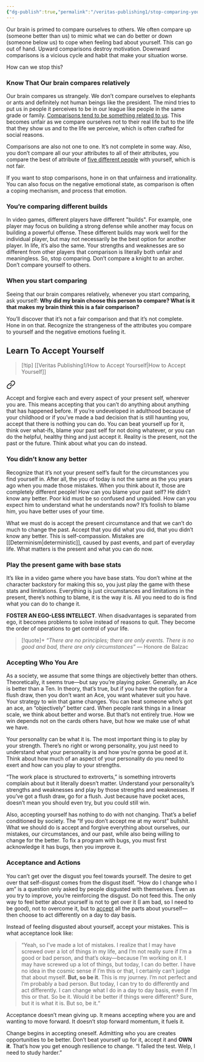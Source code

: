 ```yaml
---
{"dg-publish":true,"permalink":"/veritas-publishing1/stop-comparing-yourself-with-others/"}
---
```


Our brain is primed to compare ourselves to others. We often compare up (someone better than us) to mimic what we can do better or down (someone below us) to cope when feeling bad about yourself. This can go out of hand. Upward comparisons destroy motivation. Downward comparisons is a vicious cycle and habit that make your situation worse. 

How can we stop this? 
### Know That Our brain compares relatively
Our brain compares us strangely. We don’t compare ourselves to elephants or ants and definitely not human beings like the president. The mind tries to put us in people it perceives to be in our league like people in the same grade or family. <u>Comparisons tend to be something related to us</u>. This becomes unfair as we compare ourselves not to their real life but to the life that they show us and to the life we perceive, which is often crafted for social reasons. 

Comparisons are also not one to one. It’s not complete in some way. Also, you don’t compare all our your attributes to all of their attributes, you compare the best of attribute of <u>five different people</u> with yourself, which is not fair.

If you want to stop comparisons, hone in on that unfairness and irrationality. You can also focus on the negative emotional state, as comparison is often a coping mechanism, and process that emotion. 

### You’re comparing different builds
In video games, different players have different "builds". For example, one player may focus on building a strong defense while another may focus on building a powerful offense. These different builds may work well for the individual player, but may not necessarily be the best option for another player. In life, it’s also the same. Your strengths and weaknesses are so different from other players that comparison is literally both unfair and meaningless. So, stop comparing. Don’t compare a knight to an archer. Don’t compare yourself to others. 

### When you start comparing
Seeing that our brain compares relatively, whenever you start comparing, ask yourself: **Why did my brain choose this person to compare? What is it that makes my brain think this is a fair comparison?**

You’ll discover that it’s not a fair comparison and that it’s not complete. Hone in on that. Recognize the strangeness of the attributes you compare to yourself and the negative emotions fueling it. 

## Learn To Accept Yourself

> [!tip] [[Veritas Publishing1/How to Accept Yourself\|How to Accept Yourself]]
> 
<div class="transclusion internal-embed is-loaded"><a class="markdown-embed-link" href="/veritas-publishing1/how-to-accept-yourself/" aria-label="Open link"><svg xmlns="http://www.w3.org/2000/svg" width="24" height="24" viewBox="0 0 24 24" fill="none" stroke="currentColor" stroke-width="2" stroke-linecap="round" stroke-linejoin="round" class="svg-icon lucide-link"><path d="M10 13a5 5 0 0 0 7.54.54l3-3a5 5 0 0 0-7.07-7.07l-1.72 1.71"></path><path d="M14 11a5 5 0 0 0-7.54-.54l-3 3a5 5 0 0 0 7.07 7.07l1.71-1.71"></path></svg></a><div class="markdown-embed">




Accept and forgive each and every aspect of your present self, wherever you are. This means accepting that you can’t do anything about anything that has happened before. If you’re undeveloped in adulthood because of your childhood or if you’ve made a bad decision that is still haunting you, accept that there is nothing you can do. You can beat yourself up for it, think over what-ifs, blame your past self for not doing whatever, or you can do the helpful, healthy thing and just accept it. Reality is the present, not the past or the future. Think about what you can do instead. 

### You didn’t know any better
Recognize that it’s not your present self’s fault for the circumstances you find yourself in. After all, the you of today is not the same as the you years ago when you made those mistakes. When you think about it, those are completely different people! How can you blame your past self? He didn’t know any better. Poor kid must be so confused and unguided. How can you expect him to understand what he understands now? It’s foolish to blame him, you have better uses of your time. 

What we must do is accept the present circumstance and that we can’t do much to change the past. Accept that you did what you did, that you didn’t know any better. This is self-compassion. Mistakes are [[Determinism\|deterministic]], caused by past events, and part of everyday life. What matters is the present and what you can do now. 

### Play the present game with base stats
It’s like in a video game where you have base stats. You don’t whine at the character backstory for making this so, you just play the game with these stats and limitations. Everything is just circumstances and limitations in the present, there’s nothing to blame, it is the way it is. All you need to do is find what you can do to change it. 

**FOSTER AN EGO-LESS INTELLECT**. When disadvantages is separated from ego, it becomes problems to solve instead of reasons to quit. They become the order of operations to get control of your life. 

> [!quote]+
> *“There are no principles; there are only events. There is no good and bad, there are only circumstances”*
> — Honore de Balzac

### Accepting Who You Are
As a society, we assume that some things are objectively better than others. Theoretically, it seems true—but say you’re playing poker. Generally, an Ace is better than a Ten. In theory, that’s true, but if you have the option for a flush draw, then you don’t want an Ace, you want whatever suit you have. Your strategy to win that game changes. You can beat someone who’s got an ace, an “objectively” better card. When people rank things in a linear scale, we think about better and worse. But that’s not entirely true. How we win depends not on the cards others have, but how we make use of what we have. 

Your personality can be what it is. The most important thing is to play by your strength. There’s no right or wrong personality, you just need to understand what your personality is and how you’re gonna be good at it. Think about how much of an aspect of your personality do you need to exert and how can you play to your strengths. 

“The work place is structured to extroverts,” is something introverts complain about but it literally doesn’t matter. Understand your personality’s strengths and weaknesses and play by those strengths and weaknesses. If you’ve got a flush draw, go for a flush. Just because have pocket aces, doesn’t mean you should even try, but you could still win.

Also, accepting yourself has nothing to do with not changing. That’s a belief conditioned by society. The “If you don’t accept me at my worst” bullshit. What we should do is accept and forgive everything about ourselves, our mistakes, our circumstances, and our past, while also being willing to change for the better. To fix a program with bugs, you must first acknowledge it has bugs, then you improve it. 

### Acceptance and Actions
You can’t get over the disgust you feel towards yourself. The desire to get over that self-disgust comes from the disgust itself. “How do I change who I am” is a question only asked by people disgusted with themselves. Even as you try to improve, you’re reinforcing the disgust. Do not feed this. The only way to feel better about yourself is not to get over it (I am bad, so I need to be good), not to overcome it, but to <u>accept</u> all the parts about yourself—then choose to act differently on a day to day basis. 

Instead of feeling disgusted about yourself, accept your mistakes. This is what acceptance look like:

> “Yeah, so I’ve made a lot of mistakes. I realize that I may have screwed over a lot of things in my life, and I’m not really sure if I’m a good or bad person, and that’s okay—because I’m working on it. I may have screwed up a lot of things, but today, I can do better. I have no idea in the cosmic sense if I’m this or that, I certainly can’t judge that about myself. **But, so be it**. This is my journey. I’m not perfect and I’m probably a bad person. But today, I can try to do differently and act differently. I can change what I do in a day to day basis, even if I’m this or that. So be it. Would it be better if things were different? Sure, but it is what it is. But so, be it.“

Acceptance doesn’t mean giving up. It means accepting where you are and wanting to move forward. It doesn’t stop forward momentum, it fuels it. 

Change begins in accepting oneself. Admitting who you are creates opportunities to be better. Don’t beat yourself up for it, accept it and **OWN it**. That’s how you get enough resilience to change. “I failed the test. Welp, I need to study harder.”



</div></div>

